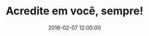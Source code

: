 ---
layout: post
title: "Acredite em você, sempre!"
speakers: Robinson Shiba
duration: 34:05
date: 2016-02-07 12:00:00
tags: startup
img: '/assets/image/speakers/robinson-shiba.jpg'
link: https://www.youtube.com/watch?v=POAfq1FyFBM
---